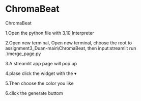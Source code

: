 # ChromaBeat
ChromaBeat 

1.Open the python file with 3.10 Interpreter 

2.Open new terminal, Open new terminal, choose the root to assignment3_Duan-main\ChromaBeat, then input:streamlit run .\merge_page.py

3.A streamlit app page will pop up

4.plase click the widget with the ▾

5.Then choose the color you like 

6.click the generate buttom
